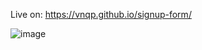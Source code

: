 Live on: https://vnqp.github.io/signup-form/

![image](https://user-images.githubusercontent.com/60012562/198852911-aec820d6-7c13-4db4-8b9b-bc893e04a803.png)
